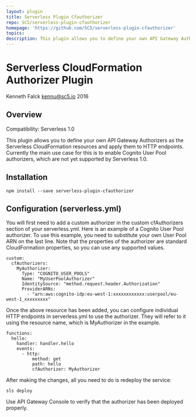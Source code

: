 ```yaml
---
layout: plugin
title: Serverless Plugin Cfauthorizer
repo: SC5/serverless-plugin-cfauthorizer
homepage: 'https://github.com/SC5/serverless-plugin-cfauthorizer'
topics: 
description: This plugin allows you to define your own API Gateway Authorizers as the Serverless CloudFormation resources and apply them to HTTP endpoints.
---
```



# Serverless CloudFormation Authorizer Plugin
Kenneth Falck <kennu@sc5.io> 2016

## Overview

Compatibility: Serverless 1.0

This plugin allows you to define your own API Gateway Authorizers as
the Serverless CloudFormation resources and apply them to HTTP endpoints.
Currently the main use case for this is to enable Cognito User Pool
authorizers, which are not yet supported by Serverless 1.0.

## Installation

    npm install --save serverless-plugin-cfauthorizer

## Configuration (serverless.yml)

You will first need to add a custom authorizer in the custom cfAuthorizers
section of your serverless.yml. Here is an example of a Cognito User Pool
authorizer. To use this example, you need to substitute your own User Pool ARN
on the last line. Note that the properties of the authorizer are standard
CloudFormation properties, so you can use any supported values.

    custom:
      cfAuthorizers:
        MyAuthorizer:
          Type: "COGNITO_USER_POOLS"
          Name: "MyUserPoolAuthorizer"
          IdentitySource: "method.request.header.Authorization"
          ProviderARNs:
            - "arn:aws:cognito-idp:eu-west-1:xxxxxxxxxxxx:userpool/eu-west-1_xxxxxxxxx"

Once the above resource has been added, you can configure individual HTTP
endpoints in serverless.yml to use the authorizer. They will refer to it using
the resource name, which is MyAuthorizer in the example.

    functions:
      hello:
        handler: handler.hello
        events:
          - http:
              method: get
              path: hello
              cfAuthorizer: MyAuthorizer

After making the changes, all you need to do is redeploy the service:

    sls deploy

Use API Gateway Console to verify that the authorizer has been deployed
properly.
